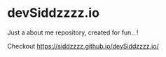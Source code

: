 # devSiddzzzz.io

Just a about me repository, created for fun.. !

Checkout https://siddzzzz.github.io/devSiddzzzz.io/
